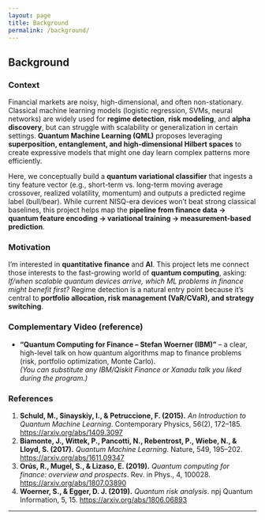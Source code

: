 ```yaml
---
layout: page
title: Background
permalink: /background/
---
```



## Background

### Context
Financial markets are noisy, high-dimensional, and often non-stationary. Classical machine learning models (logistic regression, SVMs, neural networks) are widely used for **regime detection**, **risk modeling**, and **alpha discovery**, but can struggle with scalability or generalization in certain settings. **Quantum Machine Learning (QML)** proposes leveraging **superposition, entanglement, and high-dimensional Hilbert spaces** to create expressive models that might one day learn complex patterns more efficiently.

Here, we conceptually build a **quantum variational classifier** that ingests a tiny feature vector (e.g., short-term vs. long-term moving average crossover, realized volatility, momentum) and outputs a predicted regime label (bull/bear). While current NISQ-era devices won’t beat strong classical baselines, this project helps map the **pipeline from finance data → quantum feature encoding → variational training → measurement-based prediction**.

### Motivation
I’m interested in **quantitative finance** and **AI**. This project lets me connect those interests to the fast-growing world of **quantum computing**, asking: *If/when scalable quantum devices arrive, which ML problems in finance might benefit first?* Regime detection is a natural entry point because it’s central to **portfolio allocation, risk management (VaR/CVaR), and strategy switching**.

### Complementary Video (reference)
- **“Quantum Computing for Finance – Stefan Woerner (IBM)”** – a clear, high-level talk on how quantum algorithms map to finance problems (risk, portfolio optimization, Monte Carlo).  
  *(You can substitute any IBM/Qiskit Finance or Xanadu talk you liked during the program.)*

### References
1. **Schuld, M., Sinayskiy, I., & Petruccione, F. (2015).** *An Introduction to Quantum Machine Learning*. Contemporary Physics, 56(2), 172–185. https://arxiv.org/abs/1409.3097  
2. **Biamonte, J., Wittek, P., Pancotti, N., Rebentrost, P., Wiebe, N., & Lloyd, S. (2017).** *Quantum Machine Learning*. Nature, 549, 195–202. https://arxiv.org/abs/1611.09347  
3. **Orús, R., Mugel, S., & Lizaso, E. (2019).** *Quantum computing for finance: overview and prospects*. Rev. in Phys., 4, 100028. https://arxiv.org/abs/1807.03890  
4. **Woerner, S., & Egger, D. J. (2019).** *Quantum risk analysis*. npj Quantum Information, 5, 15. https://arxiv.org/abs/1806.06893

---
